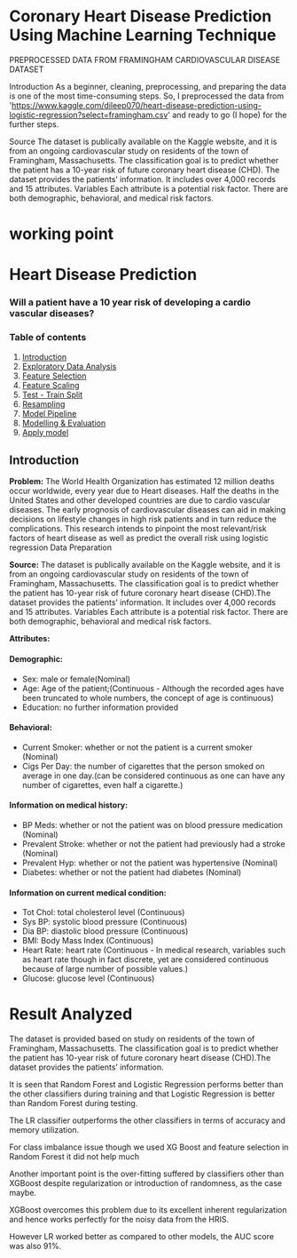# Coronary Heart Disease Prediction Using Machine Learning Technique
PREPROCESSED DATA FROM FRAMINGHAM CARDIOVASCULAR DISEASE DATASET

Introduction
As a beginner, cleaning, preprocessing, and preparing the data is one of the most time-consuming steps. So, I preprocessed the data from 'https://www.kaggle.com/dileep070/heart-disease-prediction-using-logistic-regression?select=framingham.csv' and ready to go (I hope) for the further steps.

Source
The dataset is publically available on the Kaggle website, and it is from an ongoing cardiovascular study on residents of the town of Framingham, Massachusetts. The classification goal is to predict whether the patient has a 10-year risk of future coronary heart disease (CHD). The dataset provides the patients’ information. It includes over 4,000 records and 15 attributes.
Variables
Each attribute is a potential risk factor. There are both demographic, behavioral, and medical risk factors.
# working point
# Heart Disease Prediction
### Will a patient have a 10 year risk of developing a cardio vascular diseases?

### Table of contents
1. [Introduction](#introduction)
2. [Exploratory Data Analysis](#paragraph1)
3. [Feature Selection](#paragraph2)
4. [Feature Scaling](#paragraph3)
5. [Test - Train Split](#paragraph4)
6. [Resampling](#paragraph5)
7. [Model Pipeline](#paragraph6)
8. [Modelling & Evaluation](#paragraph7)
9. [Apply model](#paragraph8)

## Introduction <a name="introduction"></a>

**Problem:**
The World Health Organization has estimated 12 million deaths occur worldwide, every year due to Heart diseases. Half the deaths in the United States and other developed countries are due to cardio vascular diseases. The early prognosis of cardiovascular diseases can aid in making decisions on lifestyle changes in high risk patients and in turn reduce the complications. This research intends to pinpoint the most relevant/risk factors of heart disease as well as predict the overall risk using logistic regression Data Preparation

**Source:**
The dataset is publically available on the Kaggle website, and it is from an ongoing cardiovascular study on residents of the town of Framingham, Massachusetts. The classification goal is to predict whether the patient has 10-year risk of future coronary heart disease (CHD).The dataset provides the patients’ information. It includes over 4,000 records and 15 attributes. Variables Each attribute is a potential risk factor. There are both demographic, behavioral and medical risk factors.

**Attributes:**

#### Demographic: 
* Sex: male or female(Nominal) 
* Age: Age of the patient;(Continuous - Although the recorded ages have been truncated to whole numbers, the concept of age is continuous) 
* Education: no further information provided

#### Behavioral: 
* Current Smoker: whether or not the patient is a current smoker (Nominal) 
* Cigs Per Day: the number of cigarettes that the person smoked on average in one day.(can be considered continuous as one can have any number of cigarettes, even half a cigarette.) 

#### Information on medical history: 
* BP Meds: whether or not the patient was on blood pressure medication (Nominal) 
* Prevalent Stroke: whether or not the patient had previously had a stroke (Nominal) 
* Prevalent Hyp: whether or not the patient was hypertensive (Nominal) 
* Diabetes: whether or not the patient had diabetes (Nominal) 

#### Information on current medical condition: 
* Tot Chol: total cholesterol level (Continuous) 
* Sys BP: systolic blood pressure (Continuous) 
* Dia BP: diastolic blood pressure (Continuous) 
* BMI: Body Mass Index (Continuous) 
* Heart Rate: heart rate (Continuous - In medical research, variables such as heart rate though in fact discrete, yet are considered continuous because of large number of possible values.) 
* Glucose: glucose level (Continuous) 

# Result Analyzed

The dataset is provided based on study on residents of the town of Framingham, Massachusetts. The
classification goal is to predict whether the patient has 10-year risk of future coronary heart disease
(CHD).The dataset provides the patients’ information.

It is seen that Random Forest and Logistic Regression performs better than the other classifiers during
training and that Logistic Regression is better than Random Forest during testing.

The LR classifier outperforms the other classifiers in terms of accuracy and memory utilization.

For class imbalance issue though we used XG Boost and feature selection in Random Forest it did not help
much

Another important point is the over-fitting suffered by classifiers other than XGBoost despite regularization
or introduction of randomness, as the case maybe.

XGBoost overcomes this problem due to its excellent inherent regularization and hence works perfectly for
the noisy data from the HRIS.

However LR worked better as compared to other models, the AUC score was also 91%.

